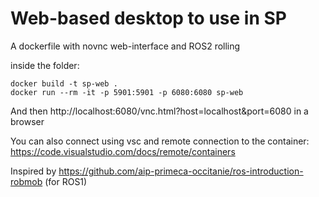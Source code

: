 # Web-based desktop to use in SP
A dockerfile with novnc web-interface and ROS2 rolling

inside the folder:

```console
docker build -t sp-web .
docker run --rm -it -p 5901:5901 -p 6080:6080 sp-web
```

And then http://localhost:6080/vnc.html?host=localhost&port=6080 in a browser

You can also connect using vsc and remote connection to the container: https://code.visualstudio.com/docs/remote/containers

Inspired by https://github.com/aip-primeca-occitanie/ros-introduction-robmob (for ROS1)
